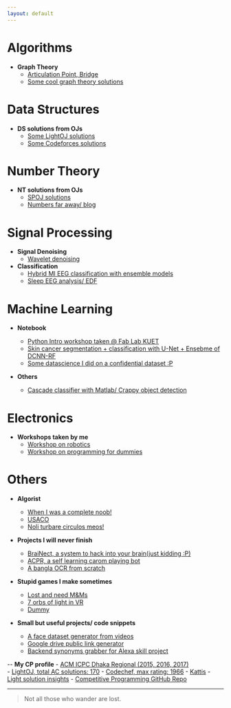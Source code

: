 ```yaml
---
layout: default
---
```


# [](#header-1) Algorithms
- **Graph Theory**
    - [Articulation Point, Bridge](articulation.md)
	- [Some cool graph theory solutions](http://irecurseu.blogspot.com/)



# [](#header-1) Data Structures
- **DS solutions from OJs**
    - [Some LightOJ solutions](http://sm3ped.blogspot.com/)
	- [Some Codeforces solutions](http://relivingcf.blogspot.com/)

# [](#header-1) Number Theory
- **NT solutions from OJs**
    - [SPOJ solutions](https://blueconsole.quora.com/)
	- [Numbers far away/ blog](http://numbersfa.blogspot.com/)



# [](#header-1) Signal Processing
- **Signal Denoising**
    - [Wavelet denoising](https://www.youtube.com/watch?v=AvZadn0qPSI&t=600s)
- **Classification**
    - [Hybrid MI EEG classification with ensemble models](https://github.com/zabir-nabil/hybrid-dataset-eeg/tree/master/Version%202)
	- [Sleep EEG analysis/ EDF](https://github.com/zabir-nabil/hybrid-dataset-eeg/tree/master/Sleep%20EEG%20analysis)




# [](#header-1) Machine Learning
- **Notebook**
     - [Python Intro workshop taken @ Fab Lab KUET](python-intro.md)
	 - [Skin cancer segmentation + classification with U-Net + Ensebme of DCNN-RF](https://github.com/zabir-nabil/medical-image-TL)
     - [Some datascience I did on a confidential dataset :P](https://github.com/zabir-nabil/data-viz)
	 
- **Others**
     - [Cascade classifier with Matlab/ Crappy object detection](https://www.youtube.com/watch?v=dAnyh50ycWM)
	 



# [](#header-1) Electronics
- **Workshops taken by me**
     - [Workshop on robotics](https://github.com/zabir-nabil/Workshop-on-Robotics)
     - [Workshop on programming for dummies](https://github.com/zabir-nabil/Workshop-2k17/tree/master/Problems/Day%201)
 

# [](#header-1) Others
- **Algorist**
     - [When I was a complete noob!](http://bitinhaler.blogspot.com/)
     - [USACO](http://usacotr.blogspot.com/)
	 - [Noli turbare circulos meos!](http://sogpipc.blogspot.com/)
	 
	 
- **Projects I will never finish**  
     - [BraiNect, a system to hack into your brain(just kidding :P)](https://www.youtube.com/watch?v=cLSOgy6sz6M)
	 - [ACPR, a self learning carom playing bot](https://www.youtube.com/watch?v=qYnbEPFvG9s)
     - [A bangla OCR from scratch](https://www.youtube.com/watch?v=XrRIv-qvs7k)

	 
	 
- **Stupid games I make sometimes**
     - [Lost and need M&Ms](https://www.youtube.com/watch?v=n8o01hzg7HM)
	 - [7 orbs of light in VR](https://www.youtube.com/watch?v=n8o01hzg7HM)
	 - [Dummy](https://www.youtube.com/watch?v=Bk1Vvgir2V4)
	 
	 
	 
- **Small but useful projects/ code snippets**
     - [A face dataset generator from videos](https://github.com/zabir-nabil/Face-Dataset-Generator)
	 - [Google drive public link generator](https://github.com/zabir-nabil/GDrive-Public-Link-Generation)
     - [Backend synonyms grabber for Alexa skill project](https://github.com/zabir-nabil/syn-crawler)
	 
-- **My CP profile**
     - [ACM ICPC Dhaka Regional (2015, 2016, 2017)](https://icpc.baylor.edu/ICPCID/BIKBO2UHPKON)	
     - [LightOJ, total AC solutions: 170](http://lightoj.com/volume_userstat.php?user_id=25351)
     - [Codechef, max rating: 1966](https://www.codechef.com/users/nabil1997)
     - [Kattis](https://open.kattis.com/universities/kuet.ac.bd)
	 - [Light solution insights](https://github.com/zabir-nabil/Competitive-Programming/tree/master/LightOJ)
	 - [Competitive Programming GitHub Repo](https://github.com/zabir-nabil/Competitive-Programming)
	 
-----------------------------------------------------------------------------


> Not all those who wander are lost.